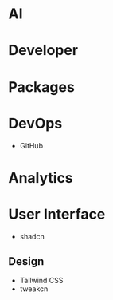 # AI

# Developer

# Packages

# DevOps

- GitHub

# Analytics

# User Interface

- shadcn

## Design

- Tailwind CSS
- tweakcn


